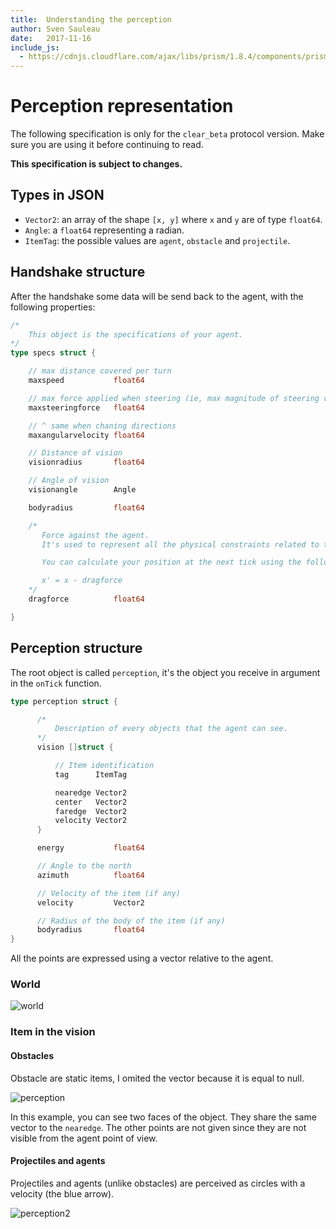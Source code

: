 ```yaml
---
title:  Understanding the perception
author: Sven Sauleau
date:   2017-11-16
include_js:
  - https://cdnjs.cloudflare.com/ajax/libs/prism/1.8.4/components/prism-go.min.js
---
```


# Perception representation

The following specification is only for the `clear_beta` protocol version. Make sure you are using it before continuing to read.

**This specification is subject to changes.**

## Types in JSON

- `Vector2`: an array of the shape `[x, y]` where `x` and `y` are of type `float64`.
- `Angle`: a `float64` representing a radian.
- `ItemTag`: the possible values are `agent`, `obstacle` and `projectile`.

## Handshake structure

After the handshake some data will be send back to the agent, with the following properties:

```go
/*
    This object is the specifications of your agent.
*/
type specs struct {

    // max distance covered per turn
    maxspeed           float64

    // max force applied when steering (ie, max magnitude of steering vector)
    maxsteeringforce   float64

    // ^ same when chaning directions
    maxangularvelocity float64

    // Distance of vision
    visionradius       float64

    // Angle of vision
    visionangle        Angle

    bodyradius         float64

    /*
       Force against the agent.
       It's used to represent all the physical constraints related to the environment.

       You can calculate your position at the next tick using the following formula, given that `x` is the steering you want and `x` < `maxsteeringforce`:

       x' = x - dragforce 
    */
    dragforce          float64

}
```

## Perception structure

The root object is called `perception`, it's the object you receive in argument in the `onTick` function.


```go
type perception struct {

      /*
          Description of every objects that the agent can see.
      */
      vision []struct {

          // Item identification
          tag      ItemTag

          nearedge Vector2
          center   Vector2
          faredge  Vector2
          velocity Vector2
      }

      energy           float64

      // Angle to the north
      azimuth          float64

      // Velocity of the item (if any)
      velocity         Vector2

      // Radius of the body of the item (if any)
      bodyradius       float64
}
```

All the points are expressed using a vector relative to the agent.

### World

![world](/assets/img/perception-world.svg)

### Item in the vision

#### Obstacles

Obstacle are static items, I omited the vector because it is equal to null.

![perception](/assets/img/perception-object-cross.svg)

In this example, you can see two faces of the object. They share the same vector to the `nearedge`. The other points are not given since they are not visible from the agent point of view.

#### Projectiles and agents

Projectiles and agents (unlike obstacles) are perceived as circles with a velocity (the blue arrow).

![perception2](/assets/img/perception-agent.svg)
